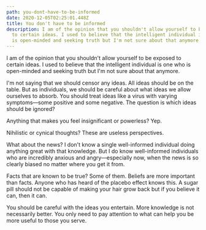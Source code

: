 ```yaml
---
path: you-dont-have-to-be-informed
date: 2020-12-05T02:25:01.448Z
title: You don't have to be informed
description: I am of the opinion that you shouldn't allow yourself to be exposed
  to certain ideas. I used to believe that the intelligent individual is one who
  is open-minded and seeking truth but I'm not sure about that anymore.
---
```

I am of the opinion that you shouldn't allow yourself to be exposed to certain ideas. I used to believe that the intelligent individual is one who is open-minded and seeking truth but I'm not sure about that anymore.

I'm not saying that we should censor any ideas. All ideas should be on the table. But as individuals, we should be careful about what ideas we allow ourselves to absorb. You should treat ideas like a virus with varying symptoms—some positive and some negative. The question is which ideas should be ignored?

Anything that makes you feel insignificant or powerless? Yep.

Nihilistic or cynical thoughts? These are useless perspectives.

What about the news? I don't know a single well-informed individual doing anything great with that knowledge. But I do know well-informed individuals who are incredibly anxious and angry—especially now, when the news is so clearly biased no matter where you get it from.

Facts that are known to be true? Some of them. Beliefs are more important than facts. Anyone who has heard of the placebo effect knows this. A sugar pill should not be capable of making your hair grow back but if you believe it can, then it can.

You should be careful with the ideas you entertain. More knowledge is not necessarily better. You only need to pay attention to what can help you be more useful to those you serve.